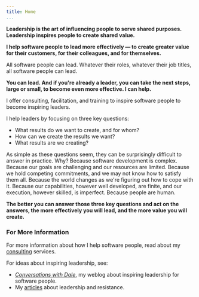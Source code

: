 ```yaml
---
title: Home
...
```


**Leadership is the art of influencing people to serve shared purposes.
Leadership inspires people to create shared value.**

**I help software people to lead more effectively
&#8212;
to create greater value for their customers,
for their colleagues,
and for themselves.**

All software people can lead.
Whatever their roles,
whatever their job titles,
all software people can lead.

**You can lead.
And if you're already a leader,
you can take the next steps,
large or small,
to become even more effective.
I can help.**

I offer consulting, facilitation, and training
to inspire software people to become inspiring leaders.

I help leaders by focusing on three key questions:

 - What results do we want to create, and for whom?
 - How can we create the results we want?
 - What results are we creating?

As simple as these questions seem,
they can be surprisingly difficult to answer in practice.
Why?
Because software development is complex.
Because our goals are challenging and our resources are limited.
Because we hold competing commitments,
and we may not know how to satisfy them all.
Because the world changes as we're figuring out how to cope with it.
Because our capabilities, however well developed, are finite,
and our execution, however skilled, is imperfect.
Because people are human.

**The better you can answer
those three key questions and act on the answers,
the more effectively you will lead,
and the more value you will create.**

### For More Information
For more information about how I help software people,
read about my [consulting](/consulting) services.

For ideas about inspiring leadership, see:

  - _[Conversations with Dale](http://cwd.dhemery.com)_,
    my weblog about inspiring leadership for software people.
  - My [articles](/articles) about leadership and resistance.
